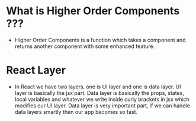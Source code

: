 
# What is Higher Order Components ???
* Higher Order Components is a function which takes a component and returns another component with some enhanced feature.

# React Layer 
* In React we have two layers, one is UI layer and one is data layer. UI layer is basically the jsx part. Data layer is basically the props, states, local variables and whatever we write inside curly brackets in jsx which modifies our UI layer. Data layer is very important part, if we can handle data layers smartly then our app becomes so fast.